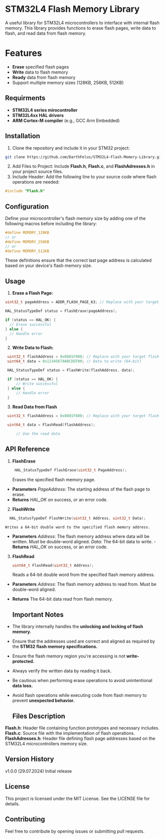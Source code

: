# STM32L4 Flash Memory Library
 A useful library for STM32L4 microcontrollers to interface with internal flash memory. This library provides functions to erase flash pages, write data to flash, and read data from flash memory.
 
 # Features
 
 - **Erase** specified flash pages
 - **Write** data to flash memory
 - **Ready** data from flash memory
 - Support multiple memory sizes (128KB, 256KB, 512KB)
 
 
  ## Requirments
  
  - **STM32L4 series mirocontroller**
  - **STM32L4xx HAL drivers**
  - **ARM Cortex-M compiler** (e.g., GCC Arm Embedded)

  ## Installation

   1. Clone the repository and include it in your STM32 project:

   ```bash
   git clone https://github.com/DarthFelus/STM32L4-Flash-Memory-Library.git
   ```
   2. Add Files to Project: Include **Flash.h**, **Flash.c**, and **FlashAdresses.h** in your project source files.
   3. Include Header: Add the following line to your source code where flash operations are needed:
   ```c 
   #include "Flash.h"
   ```
   
   ## Configuration
   Define your microcontroller's flash memory size by adding one of the following macros before including the library:
   
   ```c 
   #define MEMORY_128KB
   // or
   #define MEMORY_256KB
   // or
   #define MEMORY_512KB
   ```
   These definitions ensure that the correct last page address is calculated based on your device's flash memory size.
   
   ## Usage
   
   1. **Erase a Flash Page:**
   ```c 
   uint32_t pageAddress = ADDR_FLASH_PAGE_63; // Replace with your target page address

   HAL_StatusTypeDef status = FlashErase(pageAddress);

   if (status == HAL_OK) {
     // Erase successful
   } else {
     // Handle error
   }
   ```
   2. **Write Data to Flash:**
   ```c 
	uint32_t flashAddress = 0x0801F800; // Replace with your target flash address
	uint64_t data = 0x12345678ABCDEF00; // Data to write (64-bit)

	HAL_StatusTypeDef status = FlashWrite(flashAddress, data);

	if (status == HAL_OK) {
		// Write successful
	} else {
		// Handle error
	}
   ```
   
   3. **Read Data from Flash**
   ```c 
	uint32_t flashAddress = 0x0801F800; // Replace with your target flash address

	uint64_t data = FlashRead(flashAddress);

		// Use the read data
   ```   
   
   ## API Reference
   
1. **FlashErase**
   ```c 
	HAL_StatusTypeDef FlashErase(uint32_t PageAddress);
   ```
   Erases the specified flash memory page.

- **Parameters**
        *PageAddress*: The starting address of the flash page to erase.
- **Returns**
        *HAL_OK* on success, or an error code.
2. **FlashWrite**
  ```c 
	HAL_StatusTypeDef FlashWrite(uint32_t Address, uint32_t Data);
  ```
    Writes a 64-bit double word to the specified flash memory address.
	
- **Parameters**
	*Address*: The flash memory address where data will be written. Must be double-word aligned.
	*Data*: The 64-bit data to write.
-**Returns**
	*HAL_OK* on success, or an error code.
		
3. **FlashRead**
	```c 
	uint64_t FlashRead(uint32_t Address);
    ```	
    Reads a 64-bit double word from the specified flash memory address.
	
- **Parameters**
	*Address*: The flash memory address to read from. Must be double-word aligned.
- **Returns**
	The 64-bit data read from flash memory.
		
   ## Important Notes
- The library internally handles the **unlocking and locking of flash memory.**
- Ensure that the addresses used are correct and aligned as required by the **STM32 flash memory specifications.**
- Ensure the flash memory region you're accessing is not **write-protected.**
- Always verify the written data by reading it back.
- Be cautious when performing erase operations to avoid unintentional **data loss.**
- Avoid flash operations while executing code from flash memory to prevent **unexpected behavior.**

   ## Files Description

 **Flash.h**: Header file containing function prototypes and necessary includes.
 **Flash.c**: Source file with the implementation of flash operations.
 **FlashAdresses.h**: Header file defining flash page addresses based on the STM32L4 microcontrollers memory size.

   ## Version History

  v1.0.0 (29.07.2024)
     Initial release

   ## License
   
   This project is licensed under the MIT License. See the LICENSE file for details.

   ## Contributing

   Feel free to contribute by opening issues or submitting pull requests.
	
	
